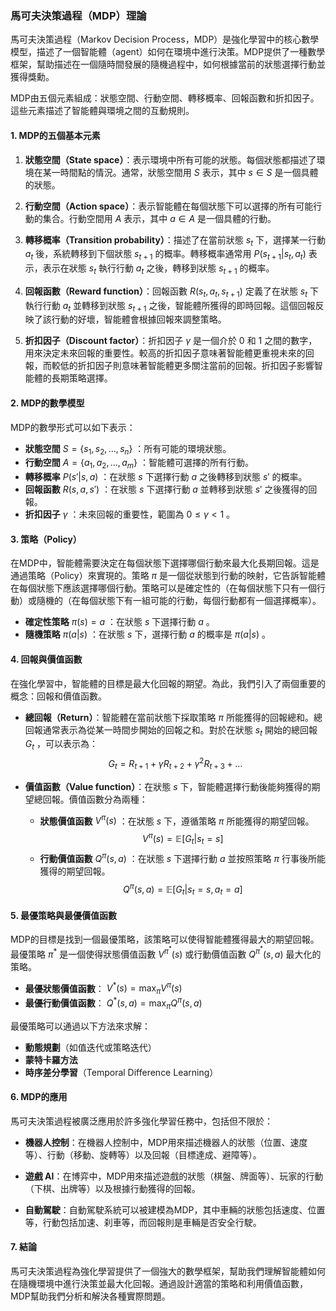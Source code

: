 ### 馬可夫決策過程（MDP）理論

馬可夫決策過程（Markov Decision Process，MDP）是強化學習中的核心數學模型，描述了一個智能體（agent）如何在環境中進行決策。MDP提供了一種數學框架，幫助描述在一個隨時間發展的隨機過程中，如何根據當前的狀態選擇行動並獲得獎勳。

MDP由五個元素組成：狀態空間、行動空間、轉移概率、回報函數和折扣因子。這些元素描述了智能體與環境之間的互動規則。

#### 1. MDP的五個基本元素

1. **狀態空間（State space）**：表示環境中所有可能的狀態。每個狀態都描述了環境在某一時間點的情況。通常，狀態空間用  $`S`$  表示，其中  $`s \in S`$  是一個具體的狀態。

2. **行動空間（Action space）**：表示智能體在每個狀態下可以選擇的所有可能行動的集合。行動空間用  $`A`$  表示，其中  $`a \in A`$  是一個具體的行動。

3. **轉移概率（Transition probability）**：描述了在當前狀態  $`s_t`$  下，選擇某一行動  $`a_t`$  後，系統轉移到下個狀態  $`s_{t+1}`$  的概率。轉移概率通常用  $`P(s_{t+1} | s_t, a_t)`$  表示，表示在狀態  $`s_t`$  執行行動  $`a_t`$  之後，轉移到狀態  $`s_{t+1}`$  的概率。

4. **回報函數（Reward function）**：回報函數  $`R(s_t, a_t, s_{t+1})`$  定義了在狀態  $`s_t`$  下執行行動  $`a_t`$  並轉移到狀態  $`s_{t+1}`$  之後，智能體所獲得的即時回報。這個回報反映了該行動的好壞，智能體會根據回報來調整策略。

5. **折扣因子（Discount factor）**：折扣因子  $`\gamma`$  是一個介於 0 和 1 之間的數字，用來決定未來回報的重要性。較高的折扣因子意味著智能體更重視未來的回報，而較低的折扣因子則意味著智能體更多關注當前的回報。折扣因子影響智能體的長期策略選擇。

#### 2. MDP的數學模型

MDP的數學形式可以如下表示：

- **狀態空間**  $`S = \{s_1, s_2, ..., s_n\}`$ ：所有可能的環境狀態。
- **行動空間**  $`A = \{a_1, a_2, ..., a_m\}`$ ：智能體可選擇的所有行動。
- **轉移概率**  $`P(s'|s, a)`$ ：在狀態  $`s`$  下選擇行動  $`a`$  之後轉移到狀態  $`s'`$  的概率。
- **回報函數**  $`R(s, a, s')`$ ：在狀態  $`s`$  下選擇行動  $`a`$  並轉移到狀態  $`s'`$  之後獲得的回報。
- **折扣因子**  $`\gamma`$ ：未來回報的重要性，範圍為  $`0 \leq \gamma < 1`$ 。

#### 3. 策略（Policy）

在MDP中，智能體需要決定在每個狀態下選擇哪個行動來最大化長期回報。這是通過策略（Policy）來實現的。策略  $`\pi`$  是一個從狀態到行動的映射，它告訴智能體在每個狀態下應該選擇哪個行動。策略可以是確定性的（在每個狀態下只有一個行動）或隨機的（在每個狀態下有一組可能的行動，每個行動都有一個選擇概率）。

- **確定性策略**  $`\pi(s) = a`$ ：在狀態  $`s`$  下選擇行動  $`a`$ 。
- **隨機策略**  $`\pi(a|s)`$ ：在狀態  $`s`$  下，選擇行動  $`a`$  的概率是  $`\pi(a|s)`$ 。

#### 4. 回報與價值函數

在強化學習中，智能體的目標是最大化回報的期望。為此，我們引入了兩個重要的概念：回報和價值函數。

- **總回報（Return）**：智能體在當前狀態下採取策略  $`\pi`$  所能獲得的回報總和。總回報通常表示為從某一時間步開始的回報之和。對於在狀態  $`s_t`$  開始的總回報  $`G_t`$ ，可以表示為：
  $$G_t = R_{t+1} + \gamma R_{t+2} + \gamma^2 R_{t+3} + \dots$$
  
- **價值函數（Value function）**：在狀態  $`s`$  下，智能體選擇行動後能夠獲得的期望總回報。價值函數分為兩種：
  - **狀態價值函數**  $`V^\pi(s)`$ ：在狀態  $`s`$  下，遵循策略  $`\pi`$  所能獲得的期望回報。
    $$V^\pi(s) = \mathbb{E}[G_t | s_t = s]$$
  - **行動價值函數**  $`Q^\pi(s, a)`$ ：在狀態  $`s`$  下選擇行動  $`a`$  並按照策略  $`\pi`$  行事後所能獲得的期望回報。
    $$Q^\pi(s, a) = \mathbb{E}[G_t | s_t = s, a_t = a]$$

#### 5. 最優策略與最優價值函數

MDP的目標是找到一個最優策略，該策略可以使得智能體獲得最大的期望回報。最優策略  $`\pi^*`$  是一個使得狀態價值函數  $`V^{\pi^*}(s)`$  或行動價值函數  $`Q^{\pi^*}(s, a)`$  最大化的策略。

- **最優狀態價值函數**： $`V^*(s) = \max_{\pi} V^\pi(s)`$ 
- **最優行動價值函數**： $`Q^*(s, a) = \max_{\pi} Q^\pi(s, a)`$ 

最優策略可以通過以下方法來求解：
- **動態規劃**（如值迭代或策略迭代）
- **蒙特卡羅方法**
- **時序差分學習**（Temporal Difference Learning）

#### 6. MDP的應用

馬可夫決策過程被廣泛應用於許多強化學習任務中，包括但不限於：

- **機器人控制**：在機器人控制中，MDP用來描述機器人的狀態（位置、速度等）、行動（移動、旋轉等）以及回報（目標達成、避障等）。

- **遊戲 AI**：在博弈中，MDP用來描述遊戲的狀態（棋盤、牌面等）、玩家的行動（下棋、出牌等）以及根據行動獲得的回報。

- **自動駕駛**：自動駕駛系統可以被建模為MDP，其中車輛的狀態包括速度、位置等，行動包括加速、刹車等，而回報則是車輛是否安全行駛。

#### 7. 結論

馬可夫決策過程為強化學習提供了一個強大的數學框架，幫助我們理解智能體如何在隨機環境中進行決策並最大化回報。通過設計適當的策略和利用價值函數，MDP幫助我們分析和解決各種實際問題。